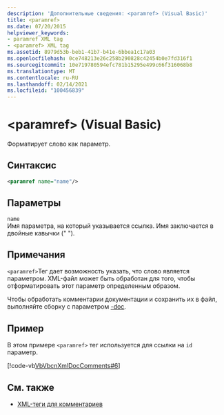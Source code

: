 ```yaml
---
description: 'Дополнительные сведения: <paramref> (Visual Basic)'
title: <paramref>
ms.date: 07/20/2015
helpviewer_keywords:
- paramref XML tag
- <paramref> XML tag
ms.assetid: 8979d53b-beb1-41b7-b41e-6bbea1c17a03
ms.openlocfilehash: 0ce748213e26c258b290828c42454b0e7fd316f1
ms.sourcegitcommit: 10e719780594efc781b15295e499c66f316068b8
ms.translationtype: MT
ms.contentlocale: ru-RU
ms.lasthandoff: 02/14/2021
ms.locfileid: "100456839"
---
```

# <a name="paramref-visual-basic"></a>\<paramref> (Visual Basic)

Форматирует слово как параметр.  
  
## <a name="syntax"></a>Синтаксис  
  
```xml  
<paramref name="name"/>  
```  
  
## <a name="parameters"></a>Параметры  

 `name`  
 Имя параметра, на который указывается ссылка. Имя заключается в двойные кавычки (" ").  
  
## <a name="remarks"></a>Примечания  

 `<paramref>`Тег дает возможность указать, что слово является параметром. XML-файл может быть обработан для того, чтобы отформатировать этот параметр определенным образом.  
  
 Чтобы обработать комментарии документации и сохранить их в файл, выполняйте сборку с параметром [-doc](../../reference/command-line-compiler/doc.md).  
  
## <a name="example"></a>Пример  

 В этом примере `<paramref>` тег используется для ссылки на `id` параметр.  
  
 [!code-vb[VbVbcnXmlDocComments#6](~/samples/snippets/visualbasic/VS_Snippets_VBCSharp/VbVbcnXmlDocComments/VB/Class1.vb#6)]  
  
## <a name="see-also"></a>См. также

- [XML-теги для комментариев](index.md)
